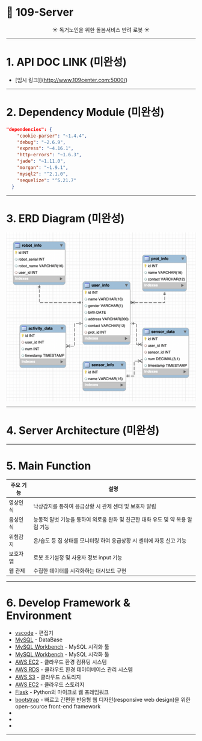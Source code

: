# 🐶 109-Server  

<!-- <div align="center" style="display:flex;">
	<img src="./FlaskServer/static/image/109.png" width="250">
</div> -->
<div align="center"> 
☀️ 독거노인을 위한 돌봄서비스 반려 로봇 ☀️  
<br>
</div>

---

# 1. API DOC LINK (미완성)

* [임시 링크]](http://www.109center.com:5000/) 

---

# 2. Dependency Module (미완성)
```json
"dependencies": {
    "cookie-parser": "~1.4.4",
    "debug": "~2.6.9",
    "express": "~4.16.1",
    "http-errors": "~1.6.3",
    "jade": "~1.11.0",
    "morgan": "~1.9.1",
    "mysql2": "^2.1.0",
    "sequelize": "^5.21.7"
  }
```

---


# 3. ERD Diagram (미완성)

<div align="center" style="display:flex;">
	<img src="./ERD.png">
</div>

---

# 4. Server Architecture (미완성)

---

# 5. Main Function

| 주요 기능 | 설명| 
| ------ | ------ | 
| 영상인식 | 낙상감지를 통하여 응급상황 시 관제 센터 및 보호자 알림 |
| 음성인식 | 능동적 말벗 기능을 통하여 외로움 완화 및 친근한 대화 유도 및 약 복용 알림 기능| 
| 위험감지 | 온/습도 등 집 상태를 모니터링 하여 응급상황 시 센터에 자동 신고 기능 | 
| 보호자 앱| 로봇 초기설정 및 사용자 정보 input 기능 |
| 웹 관제 | 수집한 데이터를 시각화하는 대시보드 구현 | 

---

# 6. Develop Framework & Environment

* [vscode](https://code.visualstudio.com/) - 편집기
* [MySQL](https://www.mysql.com/) - DataBase
* [MySQL Workbench](https://www.mysql.com/products/workbench/) - MySQL 시각화 툴
* [MySQL Workbench](https://www.mysql.com/products/workbench/) - MySQL 시각화 툴
* [AWS EC2](https://aws.amazon.com/ko/ec2/?sc_channel=PS&sc_campaign=acquisition_KR&sc_publisher=google&sc_medium=english_ec2_b&sc_content=ec2_e&sc_detail=aws%20ec2&sc_category=ec2&sc_segment=177228231544&sc_matchtype=e&sc_country=KR&s_kwcid=AL!4422!3!177228231544!e!!g!!aws%20ec2&ef_id=WkRozwAAAnO-lPWy:20180412120123:s) - 클라우드 환경 컴퓨팅 시스템
* [AWS RDS](https://aws.amazon.com/ko/rds/) - 클라우드 환경 데이터베이스 관리 시스템
* [AWS S3](https://aws.amazon.com/ko/s3/) - 클라우드 스토리지
* [AWS EC2](https://aws.amazon.com/ko/ec2/) - 클라우드 스토리지
* [Flask](https://flask.palletsprojects.com/en/1.1.x/) -  Python의 마이크로 웹 프레임워크
* [bootstrap](https://getbootstrap.com/) -  빠르고 간편한 반응형 웹 디자인(responsive web design)을 위한 open-source front-end framework
*
*
*
---
